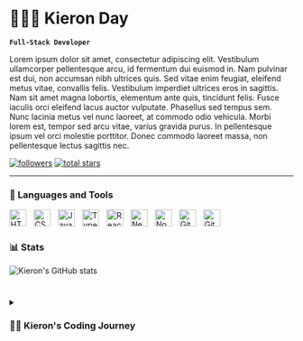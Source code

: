 # 🏃🏻‍♂️ Kieron Day

**`Full-Stack Developer`**

Lorem ipsum dolor sit amet, consectetur adipiscing elit. Vestibulum ullamcorper pellentesque arcu, id fermentum dui euismod in. Nam pulvinar est dui, non accumsan nibh ultrices quis. Sed vitae enim feugiat, eleifend metus vitae, convallis felis. Vestibulum imperdiet ultrices eros in sagittis. Nam sit amet magna lobortis, elementum ante quis, tincidunt felis. Fusce iaculis orci eleifend lacus auctor vulputate. Phasellus sed tempus sem. Nunc lacinia metus vel nunc laoreet, at commodo odio vehicula. Morbi lorem est, tempor sed arcu vitae, varius gravida purus. In pellentesque ipsum vel orci molestie porttitor. Donec commodo laoreet massa, non pellentesque lectus sagittis nec.

   <p align="left">
      <a href="https://github.com/kieron.-day?tab=followers">
         <img alt="followers" title="Follow me on Github" src="https://custom-icon-badges.demolab.com/github/followers/ForrestKnight?color=236ad3&labelColor=1155ba&style=for-the-badge&logo=person-add&label=Follow&logoColor=white"/></a>
      <a href="https://github.com/kieron-day?tab=repositories&sort=stargazers">
         <img alt="total stars" title="Total stars on GitHub" src="https://custom-icon-badges.demolab.com/github/stars/ForrestKnight?color=55960c&style=for-the-badge&labelColor=488207&logo=star"/></a>
   </p>

---

### 🧰 Languages and Tools

<img align="left" alt="HTML" width="30px" style="padding-right:10px;" src="https://cdn.jsdelivr.net/gh/devicons/devicon/icons/html5/html5-plain.svg" />
<img align="left" alt="CSS" width="30px" style="padding-right:10px;" src="https://cdn.jsdelivr.net/gh/devicons/devicon/icons/css3/css3-plain.svg" />
<img align="left" alt="JavaScript" width="30px" style="padding-right:10px;" src="https://cdn.jsdelivr.net/gh/devicons/devicon/icons/javascript/javascript-plain.svg" />
<img align="left" alt="TypeScript" width="30px" style="padding-right:10px;" src="https://cdn.jsdelivr.net/gh/devicons/devicon/icons/typescript/typescript-plain.svg" />
<img align="left" alt="React" width="30px" style="padding-right:10px;" src="https://cdn.jsdelivr.net/gh/devicons/devicon/icons/react/react-original.svg" />
<img align="left" alt="NextJS" width="30px" style="padding-right:10px;" src="https://cdn.jsdelivr.net/gh/devicons/devicon/icons/react/react-original.svg" />
<img align="left" alt="NodeJS" width="30px" style="padding-right:10px;" src="https://cdn.jsdelivr.net/gh/devicons/devicon/icons/nodejs/nodejs-original.svg" />
<img align="left" alt="Git" width="30px" style="padding-right:10px;" src="https://cdn.jsdelivr.net/gh/devicons/devicon/icons/git/git-original.svg" />
<img align="left" alt="GitHub" width="30px" style="padding-right:10px;" src="https://cdn.jsdelivr.net/gh/devicons/devicon/icons/github/github-original.svg" />
<br />

#

### 📊 Stats

![Kieron's GitHub stats](https://github-readme-stats.vercel.app/api?username=kieron-day&show_icons=true&theme=gruvbox)

<!-- ![GitHub Streak](https://streak-stats.demolab.com?user=kieron-day&theme=gruvbox&border_radius=4.5) -->

#

<details>
 <summary><h3>👨‍💻 Kieron's Coding Journey</h3></summary>
   Lorem ipsum dolor sit amet, consectetur adipiscing elit. Vestibulum ullamcorper pellentesque arcu, id fermentum dui euismod in. Nam pulvinar est dui, non accumsan nibh ultrices quis. Sed vitae enim feugiat, eleifend metus vitae, convallis felis. Vestibulum imperdiet ultrices eros in sagittis. Nam sit amet magna lobortis, elementum ante quis, tincidunt felis. Fusce iaculis orci eleifend lacus auctor vulputate. Phasellus sed tempus sem. Nunc lacinia metus vel nunc laoreet, at commodo odio vehicula. Morbi lorem est, tempor sed arcu vitae, varius gravida purus. In pellentesque ipsum vel orci molestie porttitor. Donec commodo laoreet massa, non pellentesque lectus sagittis nec.
